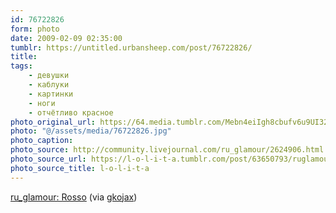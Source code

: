 ```yaml
---
id: 76722826
form: photo
date: 2009-02-09 02:35:00
tumblr: https://untitled.urbansheep.com/post/76722826/
title:
tags:
    - девушки
    - каблуки
    - картинки
    - ноги
    - отчётливо красное
photo_original_url: https://64.media.tumblr.com/Mebn4eiIgh8cbufv6u9UI32Bo1_500.jpg
photo: "@/assets/media/76722826.jpg"
photo_caption:
photo_source: http://community.livejournal.com/ru_glamour/2624906.html
photo_source_url: https://l-o-l-i-t-a.tumblr.com/post/63650793/ruglamour-rosso
photo_source_title: l-o-l-i-t-a
---
```


<p><a href="http://community.livejournal.com/ru_glamour/2624906.html">ru_glamour: Rosso</a> (via <a href="http://gkojax.tumblr.com/post/76638445">gkojax</a>)</p>
